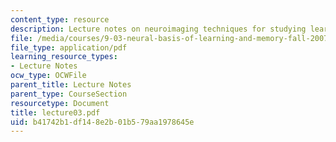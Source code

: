 ```yaml
---
content_type: resource
description: Lecture notes on neuroimaging techniques for studying learning and memory.
file: /media/courses/9-03-neural-basis-of-learning-and-memory-fall-2007/b41742b1df148e2b01b579aa1978645e_lecture03.pdf
file_type: application/pdf
learning_resource_types:
- Lecture Notes
ocw_type: OCWFile
parent_title: Lecture Notes
parent_type: CourseSection
resourcetype: Document
title: lecture03.pdf
uid: b41742b1-df14-8e2b-01b5-79aa1978645e
---
```

